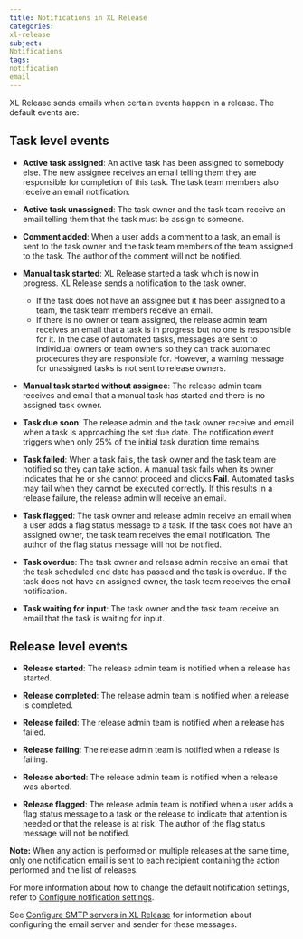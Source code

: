 ```yaml
---
title: Notifications in XL Release
categories:
xl-release
subject:
Notifications
tags:
notification
email
---
```


XL Release sends emails when certain events happen in a release. The default events are:

## Task level events

* **Active task assigned**: An active task has been assigned to somebody else. The new assignee receives an email telling them they are responsible for completion of this task. The task team members also receive an email notification.

* **Active task unassigned**: The task owner and the task team receive an email telling them that the task must be assign to someone.

* **Comment added**: When a user adds a comment to a task, an email is sent to the task owner and the task team members of the team assigned to the task. The author of the comment will not be notified.

* **Manual task started**: XL Release started a task which is now in progress. XL Release sends a notification to the task owner.
	* If the task does not have an assignee but it has been assigned to a team, the task team members receive an email.
	* If there is no owner or team assigned, the release admin team receives an email that a task is in progress but no one is responsible for it. In the case of automated tasks, messages are sent to individual owners or team owners so they can track automated procedures they are responsible for. However, a warning message for unassigned tasks is not sent to release owners.

* **Manual task started without assignee**: The release admin team receives and email that a manual task has started and there is no assigned task owner.

* **Task due soon**: The release admin and the task owner receive and email when a task is approaching the set due date. The notification event triggers when only 25% of the initial task duration time remains.

* **Task failed**: When a task fails, the task owner and the task team are notified so they can take action. A manual task fails when its owner indicates that he or she cannot proceed and clicks **Fail**. Automated tasks may fail when they cannot be executed correctly. If this results in a release failure, the release admin will receive an email.

* **Task flagged**: The task owner and release admin receive an email when a user adds a flag status message to a task. If the task does not have an assigned owner, the task team receives the email notification. The author of the flag status message will not be notified.

* **Task overdue**: The task owner and release admin receive an email that the task scheduled end date has passed and the task is overdue. If the task does not have an assigned owner, the task team receives the email notification.

* **Task waiting for input**: The task owner and the task team receive an email that the task is waiting for input.

## Release level events

* **Release started**: The release admin team is notified when a release has started.

* **Release completed**: The release admin team is notified when a release is completed.

* **Release failed**: The release admin team is notified when a release has failed.

* **Release failing**: The release admin team is notified when a release is failing.

* **Release aborted**: The release admin team is notified when a release was aborted.

* **Release flagged**: The release admin team is notified when a user adds a flag status message to a task or the release to indicate that attention is needed or that the release is at risk. The author of the flag status message will not be notified.

**Note:** When any action is performed on multiple releases at the same time, only one notification email is sent to each recipient containing the action performed and the list of releases.

For more information about how to change the default notification settings, refer to [Configure notification settings](/xl-release/how-to/configure-notification-settings.html).

See [Configure SMTP servers in XL Release](/xl-release/how-to/configure-smtp-server.html) for information about configuring the email server and sender for these messages.
